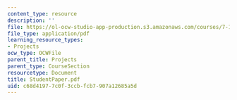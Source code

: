 ```yaml
---
content_type: resource
description: ''
file: https://ol-ocw-studio-app-production.s3.amazonaws.com/courses/7-13-experimental-microbial-genetics-fall-2003/c68d41977c0f3ccbfcb7907a12685a5d_StudentPaper.pdf
file_type: application/pdf
learning_resource_types:
- Projects
ocw_type: OCWFile
parent_title: Projects
parent_type: CourseSection
resourcetype: Document
title: StudentPaper.pdf
uid: c68d4197-7c0f-3ccb-fcb7-907a12685a5d
---
```

